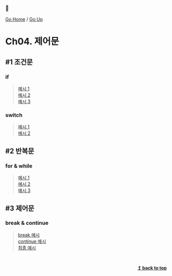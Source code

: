 ### :open_book:

[Go Home](https://github.com/devJRL/CodeLab-JAVA-Basic#codelab-java-basic) / [Go Up](../..#자바-입문)

# Ch04. 제어문

## #1 조건문

### if

> [예시 1](./Condition_if_1.java#L6)  
> [예시 2](./Condition_if_2.java#L6)  
> [예시 3](./Condition_if_3.java#L6)  

### switch

> [예시 1](./Condition_switch_1.java#L6)  
> [예시 2](./Condition_switch_2.java#L8)  

## #2 반복문

### for & while

> [예시 1](./Loop_for_while_1.java#L6)  
> [예시 2](./Loop_for_while_2.java#L6)  
> [예시 3](./Loop_for_while_3.java#L6)  


## #3 제어문 

### break & continue

> [break 예시](./Use_break.java#L7)   
> [continue 예시](./Use_continue.java#L8)   
> [최종 예시](./Use_example.java#L6)   

<br/><div align="right"><b><a href="#open_book">↥ back to top</a></b></div><br/>
